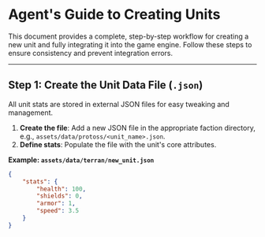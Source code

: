# Agent's Guide to Creating Units

This document provides a complete, step-by-step workflow for creating a new unit and fully integrating it into the game engine. Follow these steps to ensure consistency and prevent integration errors.

---

## Step 1: Create the Unit Data File (`.json`)

All unit stats are stored in external JSON files for easy tweaking and management.

1.  **Create the file**: Add a new JSON file in the appropriate faction directory, e.g., `assets/data/protoss/<unit_name>.json`.
2.  **Define stats**: Populate the file with the unit's core attributes.

**Example: `assets/data/terran/new_unit.json`**
```json
{
    "stats": {
        "health": 100,
        "shields": 0,
        "armor": 1,
        "speed": 3.5
    }
}

